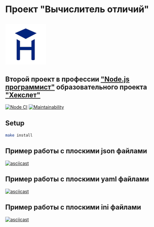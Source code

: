 # Проект "Вычислитель отличий"

## [![Hexlet Ltd. logo](https://raw.githubusercontent.com/Hexlet/hexletguides.github.io/master/images/hexlet_logo128.png)](https://ru.hexlet.io/pages/about)

## Второй проект в профессии ["Node.js программист"](https://ru.hexlet.io/professions/backend) образовательного проекта ["Хекслет"](https://ru.hexlet.io/pages/about)

[![Node CI](https://github.com/starkhv70/frontend-project-lvl2/workflows/Node.js%20CI/badge.svg)](https://github.com/starkhv70/frontend-project-lvl2/actions)
[![Maintainability](https://api.codeclimate.com/v1/badges/a5ade5ebd8cbda4f7931/maintainability)](https://codeclimate.com/github/starkhv70/frontend-project-lvl2/maintainability)

## Setup

```sh
make install
```

## Пример работы с плоскими json файлами

[![asciicast](https://asciinema.org/a/EvPGJZYLW3iQzudidw9QZMAx9.svg)](https://asciinema.org/a/EvPGJZYLW3iQzudidw9QZMAx9)

## Пример работы с плоскими yaml файлами

[![asciicast](https://asciinema.org/a/4m5PtgoufR31mBiKyHTQB0ulW.svg)](https://asciinema.org/a/4m5PtgoufR31mBiKyHTQB0ulW)

## Пример работы с плоскими ini файлами

[![asciicast](https://asciinema.org/a/Ddgkx3DYejsBbDG5MEx2SZ0Nd.svg)](https://asciinema.org/a/Ddgkx3DYejsBbDG5MEx2SZ0Nd)
